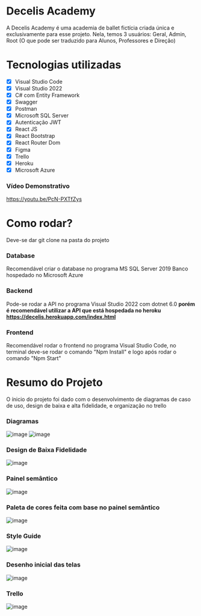 # Decelis Academy

A Decelis Academy é uma academia de ballet fictícia criada única e exclusivamente para esse projeto.
Nela, temos 3 usuários: Geral, Admin, Root (O que pode ser traduzido para Alunos, Professores e Direção)

# Tecnologias utilizadas
- [x] Visual Studio Code
- [x] Visual Studio 2022
- [x] C# com Entity Framework
- [x] Swagger
- [x] Postman
- [x] Microsoft SQL Server
- [x] Autenticação JWT
- [x] React JS
- [x] React Bootstrap
- [x] React Router Dom
- [x] Figma
- [x] Trello
- [x] Heroku
- [x] Microsoft Azure

### Vídeo Demonstrativo
https://youtu.be/PcN-PXTfZys

# Como rodar?
Deve-se dar git clone na pasta do projeto

### Database
Recomendável criar o database no programa MS SQL Server 2019
Banco hospedado no Microsoft Azure

### Backend
Pode-se rodar a API no programa Visual Studio 2022 com dotnet 6.0
**porém é recomendável utilizar a API que está hospedada no heroku https://decelis.herokuapp.com/index.html**
### Frontend
Recomendável rodar o frontend no programa Visual Studio Code, no terminal deve-se rodar o comando "Npm Install" e logo após rodar o comando "Npm Start"

# Resumo do Projeto

O ínicio do projeto foi dado com o desenvolvimento de diagramas de caso de uso, design de baixa e alta fidelidade, e organização no trello
### Diagramas
![image](https://user-images.githubusercontent.com/60114640/183318001-5115f0a5-b38a-4556-bb2d-08a463e21209.png)
![image](https://user-images.githubusercontent.com/60114640/183318005-0c8e4817-947a-45b5-b943-b5959545d922.png)

### Design de Baixa Fidelidade
![image](https://user-images.githubusercontent.com/60114640/183317319-4cffa77c-b7de-4d55-ae48-493e67b6b2f2.png)

### Painel semântico
![image](https://user-images.githubusercontent.com/60114640/183317385-6b2fd66a-4ca4-4fbf-88d9-67e44659cbd6.png)

### Paleta de cores feita com base no painel semântico
![image](https://user-images.githubusercontent.com/60114640/183317443-ffeb15a3-4bf1-4d8d-894e-19ed06e52eec.png)

### Style Guide
![image](https://user-images.githubusercontent.com/60114640/183317488-30e09a33-e369-48f8-a191-72413fed4626.png)

### Desenho inicial das telas
![image](https://user-images.githubusercontent.com/60114640/183317606-cebaee5d-e3cc-42ba-9d58-e55ec7b86a02.png)

### Trello
![image](https://user-images.githubusercontent.com/60114640/183317615-170ad57e-f5a4-41be-977c-8aeebaa608e9.png)




